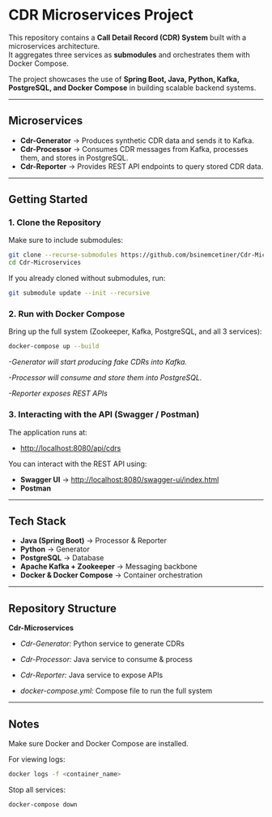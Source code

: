 # CDR Microservices Project

This repository contains a **Call Detail Record (CDR) System** built with a microservices architecture.  
It aggregates three services as **submodules** and orchestrates them with Docker Compose.

The project showcases the use of **Spring Boot, Java, Python, Kafka, PostgreSQL, and Docker Compose** in building scalable backend systems.

---

## Microservices
- **Cdr-Generator** → Produces synthetic CDR data and sends it to Kafka.  
- **Cdr-Processor** → Consumes CDR messages from Kafka, processes them, and stores in PostgreSQL.  
- **Cdr-Reporter** → Provides REST API endpoints to query stored CDR data.  

---

## Getting Started

### 1. Clone the Repository
Make sure to include submodules:
```bash
git clone --recurse-submodules https://github.com/bsinemcetiner/Cdr-Microservices.git
cd Cdr-Microservices
```
If you already cloned without submodules, run:
```bash
git submodule update --init --recursive
```

### 2. Run with Docker Compose
Bring up the full system (Zookeeper, Kafka, PostgreSQL, and all 3 services):
```bash
docker-compose up --build
```

_-Generator will start producing fake CDRs into Kafka._

_-Processor will consume and store them into PostgreSQL._

_-Reporter exposes REST APIs_


### 3. Interacting with the API (Swagger / Postman)

The application runs at:  
- [http://localhost:8080/api/cdrs](http://localhost:8080/api/cdrs)

You can interact with the REST API using:

-  **Swagger UI** → [http://localhost:8080/swagger-ui/index.html](http://localhost:8080/swagger-ui/index.html)
-  **Postman**

---

## Tech Stack
- **Java (Spring Boot)** → Processor & Reporter  
- **Python** → Generator  
- **PostgreSQL** → Database  
- **Apache Kafka + Zookeeper** → Messaging backbone  
- **Docker & Docker Compose** → Container orchestration  

---

## Repository Structure
**Cdr-Microservices**
- _Cdr-Generator:_ Python service to generate CDRs

- _Cdr-Processor:_ Java service to consume & process
  
- _Cdr-Reporter:_ Java service to expose APIs
  
- _docker-compose.yml:_ Compose file to run the full system

---

## Notes

Make sure Docker and Docker Compose are installed.

For viewing logs:
```bash
docker logs -f <container_name>
```

Stop all services:
```bash
docker-compose down
```


